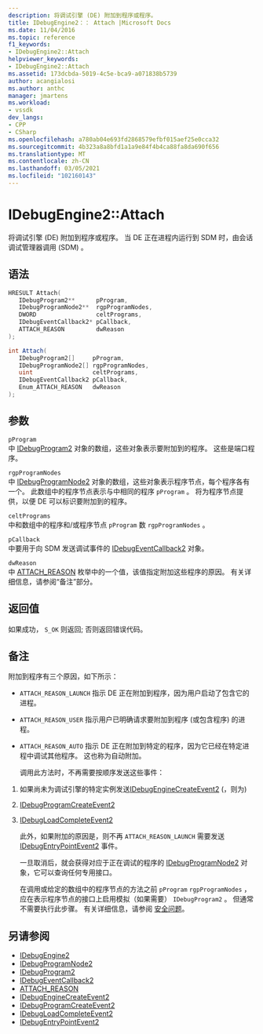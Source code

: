 ```yaml
---
description: 将调试引擎 (DE) 附加到程序或程序。
title: IDebugEngine2：： Attach |Microsoft Docs
ms.date: 11/04/2016
ms.topic: reference
f1_keywords:
- IDebugEngine2::Attach
helpviewer_keywords:
- IDebugEngine2::Attach
ms.assetid: 173dcbda-5019-4c5e-bca9-a071838b5739
author: acangialosi
ms.author: anthc
manager: jmartens
ms.workload:
- vssdk
dev_langs:
- CPP
- CSharp
ms.openlocfilehash: a780ab04e693fd2868579efbf015aef25e0cca32
ms.sourcegitcommit: 4b323a8a8bfd1a1a9e84f4b4ca88fa8da690f656
ms.translationtype: MT
ms.contentlocale: zh-CN
ms.lasthandoff: 03/05/2021
ms.locfileid: "102160143"
---
```

# <a name="idebugengine2attach"></a>IDebugEngine2::Attach
将调试引擎 (DE) 附加到程序或程序。 当 DE 正在进程内运行到 SDM 时，由会话调试管理器调用 (SDM) 。

## <a name="syntax"></a>语法

```cpp
HRESULT Attach( 
   IDebugProgram2**      pProgram,
   IDebugProgramNode2**  rgpProgramNodes,
   DWORD                 celtPrograms,
   IDebugEventCallback2* pCallback,
   ATTACH_REASON         dwReason
);
```

```csharp
int Attach( 
   IDebugProgram2[]     pProgram,
   IDebugProgramNode2[] rgpProgramNodes,
   uint                 celtPrograms,
   IDebugEventCallback2 pCallback,
   Enum_ATTACH_REASON   dwReason
);
```

## <a name="parameters"></a>参数
`pProgram`\
中 [IDebugProgram2](../../../extensibility/debugger/reference/idebugprogram2.md) 对象的数组，这些对象表示要附加到的程序。 这些是端口程序。

`rgpProgramNodes`\
中 [IDebugProgramNode2](../../../extensibility/debugger/reference/idebugprogramnode2.md) 对象的数组，这些对象表示程序节点，每个程序各有一个。 此数组中的程序节点表示与中相同的程序 `pProgram` 。 将为程序节点提供，以便 DE 可以标识要附加到的程序。

`celtPrograms`\
中和数组中的程序和/或程序节点 `pProgram` 数 `rgpProgramNodes` 。

`pCallback`\
中要用于向 SDM 发送调试事件的 [IDebugEventCallback2](../../../extensibility/debugger/reference/idebugeventcallback2.md) 对象。

`dwReason`\
中 [ATTACH_REASON](../../../extensibility/debugger/reference/attach-reason.md) 枚举中的一个值，该值指定附加这些程序的原因。 有关详细信息，请参阅“备注”部分。

## <a name="return-value"></a>返回值
 如果成功， `S_OK` 则返回; 否则返回错误代码。

## <a name="remarks"></a>备注
 附加到程序有三个原因，如下所示：

- `ATTACH_REASON_LAUNCH` 指示 DE 正在附加到程序，因为用户启动了包含它的进程。

- `ATTACH_REASON_USER` 指示用户已明确请求要附加到程序 (或包含程序) 的进程。

- `ATTACH_REASON_AUTO` 指示 DE 正在附加到特定的程序，因为它已经在特定进程中调试其他程序。 这也称为自动附加。

  调用此方法时，不再需要按顺序发送这些事件：

1. 如果尚未为调试引擎的特定实例发送[IDebugEngineCreateEvent2](../../../extensibility/debugger/reference/idebugenginecreateevent2.md) (，则为) 

2. [IDebugProgramCreateEvent2](../../../extensibility/debugger/reference/idebugprogramcreateevent2.md)

3. [IDebugLoadCompleteEvent2](../../../extensibility/debugger/reference/idebugloadcompleteevent2.md)

   此外，如果附加的原因是，则不再 `ATTACH_REASON_LAUNCH` 需要发送 [IDebugEntryPointEvent2](../../../extensibility/debugger/reference/idebugentrypointevent2.md) 事件。

   一旦取消后，就会获得对应于正在调试的程序的 [IDebugProgramNode2](../../../extensibility/debugger/reference/idebugprogramnode2.md) 对象，它可以查询任何专用接口。

   在调用或给定的数组中的程序节点的方法之前 `pProgram` `rgpProgramNodes` ，应在表示程序节点的接口上启用模拟（如果需要） `IDebugProgram2` 。 但通常不需要执行此步骤。 有关详细信息，请参阅 [安全问题](../../../extensibility/debugger/security-issues.md)。

## <a name="see-also"></a>另请参阅
- [IDebugEngine2](../../../extensibility/debugger/reference/idebugengine2.md)
- [IDebugProgramNode2](../../../extensibility/debugger/reference/idebugprogramnode2.md)
- [IDebugProgram2](../../../extensibility/debugger/reference/idebugprogram2.md)
- [IDebugEventCallback2](../../../extensibility/debugger/reference/idebugeventcallback2.md)
- [ATTACH_REASON](../../../extensibility/debugger/reference/attach-reason.md)
- [IDebugEngineCreateEvent2](../../../extensibility/debugger/reference/idebugenginecreateevent2.md)
- [IDebugProgramCreateEvent2](../../../extensibility/debugger/reference/idebugprogramcreateevent2.md)
- [IDebugLoadCompleteEvent2](../../../extensibility/debugger/reference/idebugloadcompleteevent2.md)
- [IDebugEntryPointEvent2](../../../extensibility/debugger/reference/idebugentrypointevent2.md)
